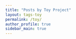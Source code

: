 ```yaml
---
title: "Posts by Toy Project"
layout: tags-toy
permalink: /toy/
author_profile: true
sidebar_main: true
---
```

